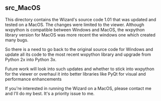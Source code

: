 ## src_MacOS

This directory contains the Wizard's source code 1.01 that was updated and tested on a MacOS. The changes were limited to the viewer. Although wxpython is compatible between Windows and MacOS, the wxpython library version for MacOS was more recent the windows one which created many bugs. 

So there is a need to go back to the original source code for Windows and update all its code to the most recent wxpython library and upgrade from Python 2x into Python 3x. 

Future work will look into such updates and whether to stick into wxpython for the viewer or overhaul it into better libraries like PyQt for visual and performance enhancements        

If you're interested in running the Wizard on a MacOS, please contact me and I'll do my best. It's a priority issue to me.
